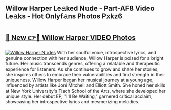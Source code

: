 ## Willow Harper Le𝚊ked N𝚞de - Part-AF8 Video Le𝚊ks - Hot Onlyf𝚊ns Photos Pxkz6

# <h2><a href="http://ab14100.deff.icu/?id=Willow+Harper">🔗 New 👉🔴 Willow Harper VIDEO Photos</a></h2>

[![Willow Harper N𝚞des](https://i.imgur.com/rIISA9y.gif)](http://ab14100.deff.icu/?id=Willow+Harper)
With her soulful voice, introspective lyrics, and genuine connection with her audience, Willow Harper is poised for a bright future. Her music transcends genres, offering a relatable and therapeutic experience for listeners. As she continues to grow and share her stories, she inspires others to embrace their vulnerabilities and find strength in their uniqueness. Willow Harper began her musical journey at a young age, influenced by artists like Joni Mitchell and Elliott Smith. She honed her skills at New York University's Tisch School of the Arts, where she developed her unique style. Her debut EP, "I'll Be Waiting," garnered critical acclaim, showcasing her introspective lyrics and mesmerizing melodies.
